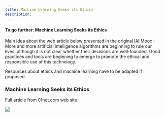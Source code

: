```yaml
---
title: Machine Learning Seeks its Ethics
description:
---
```

#### To go further: Machine Learning Seeks its Ethics

Main idea about the web article below presented in the original IAI Mooc :  
More and more artificial intelligence algorithms are beginning to rule our lives, although it is not clear whether their decisions are well-founded. Good practices and tools are beginning to emerge to promote the ethical and responsible use of this technology.  

Resources about ethics and machine learning have to be adapted if proposed.

### Machine Learning Seeks its Ethics

Full article from [01net.com](https://www.01net.com/actualites/intelligence-artificielle-l-apprentissage-automatique-cherche-son-ethique-1712366.html) web site

![](/static/IAI-module3-ethique.png)
